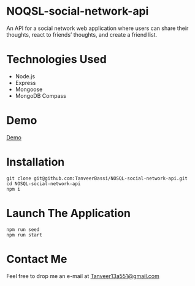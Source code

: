 # NOQSL-social-network-api

An API for a social network web application where users can share their thoughts, react to friends’ thoughts, and create a friend list.

# Technologies Used

<ul>
  <li>Node.js</li>
  <li>Express</li>
  <li>Mongoose</li>
  <li>MongoDB Compass</li>
</ul>

# Demo

[Demo](https://drive.google.com/file/d/1GLsgX0fVuRxwnCrY1_SqQJ7yJKIqYqI5/view)

# Installation

```
git clone git@github.com:TanveerBassi/NOSQL-social-network-api.git
cd NOSQL-social-network-api
npm i

```

# Launch The Application

```
npm run seed
npm run start
```

# Contact Me

Feel free to drop me an e-mail at <Tanveer13a551@gmail.com>
